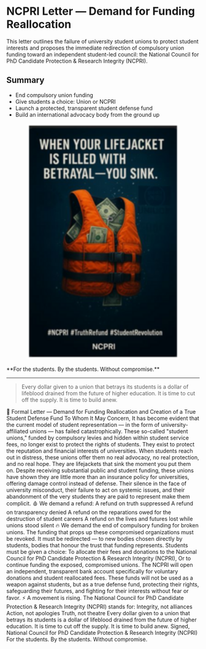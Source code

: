 
# NCPRI Letter — Demand for Funding Reallocation

This letter outlines the failure of university student unions to protect student interests and proposes the immediate redirection of compulsory union funding toward an independent student-led council: the National Council for PhD Candidate Protection & Research Integrity (NCPRI).


## Summary

- End compulsory union funding
- Give students a choice: Union or NCPRI
- Launch a protected, transparent student defense fund
- Build an international advocacy body from the ground up
<p align="center">
<img src="/posts/git_lifejacket.png" width="400px">
</p>
**For the students. By the students. Without compromise.**

---

> Every dollar given to a union that betrays its students is a dollar of lifeblood drained from the future of higher education.
> It is time to cut off the supply. It is time to build anew.

📜 Formal Letter — Demand for Funding Reallocation and Creation of a True Student Defense Fund
To Whom It May Concern,
It has become evident that the current model of student representation — in the form of university-affiliated unions — has failed catastrophically.
These so-called "student unions," funded by compulsory levies and hidden within student service fees, no longer exist to protect the rights of students.
 They exist to protect the reputation and financial interests of universities.
When students reach out in distress, these unions offer them no real advocacy, no real protection, and no real hope.
 They are lifejackets that sink the moment you put them on.
Despite receiving substantial public and student funding, these unions have shown they are little more than an insurance policy for universities, offering damage control instead of defense.
 Their silence in the face of university misconduct, their failure to act on systemic issues, and their abandonment of the very students they are paid to represent make them complicit.
🩸 We demand a refund:
A refund on truth suppressed
A refund on transparency denied
A refund on the reparations owed for the destruction of student careers
A refund on the lives and futures lost while unions stood silent
🔥 We demand the end of compulsory funding for broken unions.
The funding that props up these compromised organizations must be revoked.
 It must be redirected — to new bodies chosen directly by students, bodies that honour the trust that funding represents.
Students must be given a choice:
To allocate their fees and donations to the National Council for PhD Candidate Protection & Research Integrity (NCPRI),
Or to continue funding the exposed, compromised unions.
The NCPRI will open an independent, transparent bank account specifically for voluntary donations and student reallocated fees.
 These funds will not be used as a weapon against students, but as a true defense fund, protecting their rights, safeguarding their futures, and fighting for their interests without fear or favor.
⚡ A movement is rising.
The National Council for PhD Candidate Protection & Research Integrity (NCPRI) stands for:
Integrity, not alliances
Action, not apologies
Truth, not theatre
Every dollar given to a union that betrays its students is a dollar of lifeblood drained from the future of higher education.
 It is time to cut off the supply.
 It is time to build anew.
Signed,
National Council for PhD Candidate Protection & Research Integrity (NCPRI)
 For the students. By the students. Without compromise.
